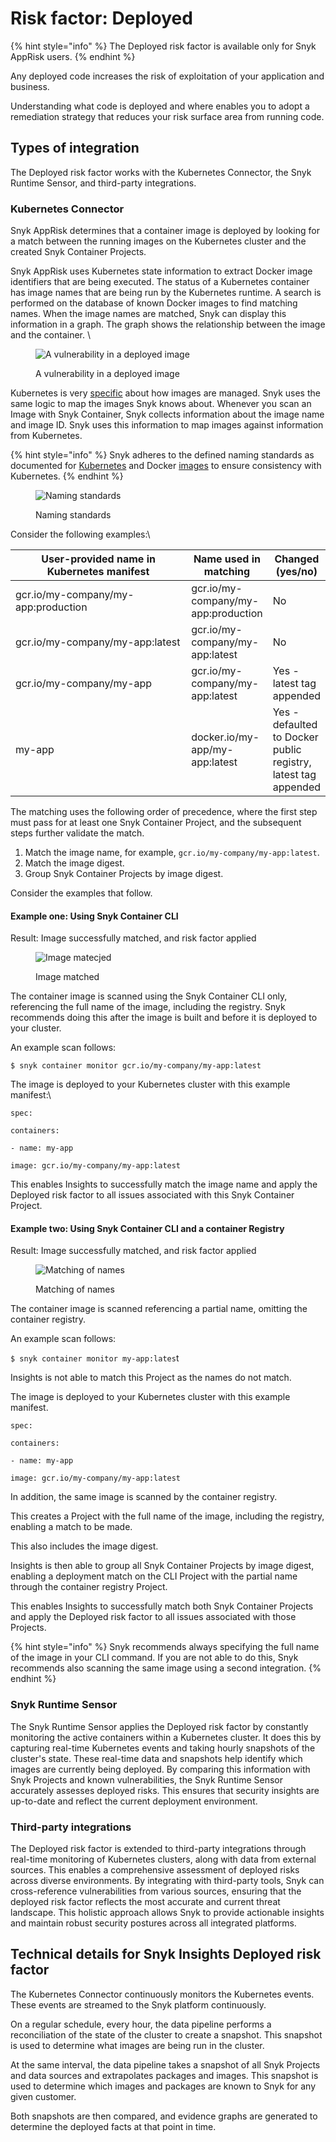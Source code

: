 # Risk factor: Deployed

{% hint style="info" %}
The Deployed risk factor is available only for Snyk AppRisk users.
{% endhint %}

Any deployed code increases the risk of exploitation of your application and business.

Understanding what code is deployed and where enables you to adopt a remediation strategy that reduces your risk surface area from running code.

## Types of integration

The Deployed risk factor works with the Kubernetes Connector, the Snyk Runtime Sensor, and third-party integrations.

### Kubernetes **Connector**

Snyk AppRisk determines that a container image is deployed by looking for a match between the running images on the Kubernetes cluster and the created Snyk Container Projects.

Snyk AppRisk uses Kubernetes state information to extract Docker image identifiers that are being executed. The status of a Kubernetes container has image names that are being run by the Kubernetes runtime. A search is performed on the database of known Docker images to find matching names. When the image names are matched, Snyk can display this information in a graph. The graph shows the relationship between the image and the container. \


<figure><img src="https://lh6.googleusercontent.com/BoYMeFGbzjUmNmXbmtrklBcl9LLm9S94mwJWkrFA_5E5WIO07BsS3Zv-fbGBlXkNAx4oGnbBtzFijWTxUQbsnlzJI2QqprUJWPevpwBybhmwtzQayYnmW6_Qvhddgz1_vdy-NDZgQKUQhmxnY54xkrI" alt="A vulnerability in a deployed image"><figcaption><p>A vulnerability in a deployed image</p></figcaption></figure>

Kubernetes is very [specific](https://kubernetes.io/docs/concepts/containers/images/#image-names) about how images are managed. Snyk uses the same logic to map the images Snyk knows about. Whenever you scan an Image with Snyk Container, Snyk collects information about the image name and image ID. Snyk uses this information to map images against information from Kubernetes.

{% hint style="info" %}
Snyk adheres to the defined naming standards as documented for [Kubernetes](https://kubernetes.io/docs/concepts/containers/images/#image-names) and Docker [images](https://docs.docker.com/engine/reference/commandline/images/) to ensure consistency with Kubernetes.&#x20;
{% endhint %}

<figure><img src="../../../.gitbook/assets/Screenshot 2023-07-12 at 02.01.48.png" alt="Naming standards"><figcaption><p>Naming standards</p></figcaption></figure>

Consider the following examples:\


<table><thead><tr><th width="267.3333333333333">User-provided name in Kubernetes manifest </th><th>Name used in matching</th><th>Changed (yes/no)</th></tr></thead><tbody><tr><td>gcr.io/my-company/my-app:production</td><td>gcr.io/my-company/my-app:production</td><td>No</td></tr><tr><td>gcr.io/my-company/my-app:latest</td><td>gcr.io/my-company/my-app:latest</td><td>No</td></tr><tr><td>gcr.io/my-company/my-app</td><td>gcr.io/my-company/my-app:latest</td><td>Yes - latest tag appended</td></tr><tr><td>my-app</td><td>docker.io/my-app/my-app:latest</td><td>Yes - defaulted to Docker public registry, latest tag appended</td></tr></tbody></table>

The matching uses the following order of precedence, where the first step must pass for at least one Snyk Container Project, and the subsequent steps further validate the match.&#x20;

1. Match the image name, for example, `gcr.io/my-company/my-app:latest`.
2. Match the image digest.
3. Group Snyk Container Projects by image digest.

Consider the examples that follow.

#### **Example one: Using Snyk Container CLI**

Result: Image successfully matched, and risk factor applied

<figure><img src="../../../.gitbook/assets/Screenshot 2023-07-12 at 02.04.31.png" alt="Image matecjed"><figcaption><p>Image matched</p></figcaption></figure>

The container image is scanned using the Snyk Container CLI only, referencing the full name of the image, including the registry. Snyk recommends doing this after the image is built and before it is deployed to your cluster.

An example scan follows:

&#x20;`$ snyk container monitor gcr.io/my-company/my-app:latest`

The image is deployed to your Kubernetes cluster with this example manifest:\


`spec:`

&#x20; `containers:`

&#x20; `- name: my-app`

&#x20;   `image: gcr.io/my-company/my-app:latest`

This enables Insights to successfully match the image name and apply the Deployed risk factor to all issues associated with this Snyk Container Project.

#### **Example two: Using Snyk Container CLI and a container Registry**&#x20;

Result: Image successfully matched, and risk factor applied

<figure><img src="../../../.gitbook/assets/Screenshot 2023-07-12 at 02.05.31.png" alt="Matching of names"><figcaption><p>Matching of names</p></figcaption></figure>

The container image is scanned referencing a partial name, omitting the container registry.&#x20;

An example scan follows:

`$ snyk container monitor my-app:lates`t

Insights is not able to match this Project as the names do not match.&#x20;

The image is deployed to your Kubernetes cluster with this example manifest.

`spec:`

&#x20; `containers:`

&#x20; `- name: my-app`

&#x20;   `image: gcr.io/my-company/my-app:latest`

In addition, the same image is scanned by the container registry.&#x20;

This creates a Project with the full name of the image, including the registry, enabling a match to be made.&#x20;

This also includes the image digest.&#x20;

Insights is then able to group all Snyk Container Projects by image digest, enabling a deployment match on the CLI Project with the partial name through the container registry Project. &#x20;

This enables Insights to successfully match both Snyk Container Projects and apply the Deployed risk factor to all issues associated with those Projects.&#x20;

{% hint style="info" %}
Snyk recommends always specifying the full name of the image in your CLI command. If you are not able to do this, Snyk recommends also scanning the same image using a second integration.&#x20;
{% endhint %}

### Snyk Runtime Sensor

The Snyk Runtime Sensor applies the Deployed risk factor by constantly monitoring the active containers within a Kubernetes cluster. It does this by capturing real-time Kubernetes events and taking hourly snapshots of the cluster's state. These real-time data and snapshots help identify which images are currently being deployed. By comparing this information with Snyk Projects and known vulnerabilities, the Snyk Runtime Sensor accurately assesses deployed risks. This ensures that security insights are up-to-date and reflect the current deployment environment.

### Third-party integrations

The Deployed risk factor is extended to third-party integrations through real-time monitoring of Kubernetes clusters, along with data from external sources. This enables a comprehensive assessment of deployed risks across diverse environments. By integrating with third-party tools, Snyk can cross-reference vulnerabilities from various sources, ensuring that the deployed risk factor reflects the most accurate and current threat landscape. This holistic approach allows Snyk to provide actionable insights and maintain robust security postures across all integrated platforms.

## Technical details for Snyk Insights Deployed risk factor

The Kubernetes Connector continuously monitors the Kubernetes events. These events are streamed to the Snyk platform continuously.&#x20;

On a regular schedule, every hour, the data pipeline performs a reconciliation of the state of the cluster to create a snapshot. This snapshot is used to determine what images are being run in the cluster.

At the same interval, the data pipeline takes a snapshot of all Snyk Projects and data sources and extrapolates packages and images. This snapshot is used to determine which images and packages are known to Snyk for any given customer.&#x20;

Both snapshots are then compared, and evidence graphs are generated to determine the deployed facts at that point in time.&#x20;
